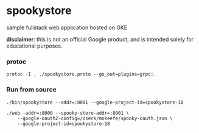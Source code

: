 # spookystore
sample fullstack web application hosted on GKE

**disclaimer**: this is not an official Google product, and is intended solely for educational purposes. 

### protoc 

```
protoc -I . ./spookystore.proto --go_out=plugins=grpc:.
```


### Run from source

```
./bin/spookystore --addr=:8001 --google-project-id=spookystore-18
```

```
./web -addr=:8000 --spooky-store-addr=:8001 \
    --google-oauth2-config=/Users/mokeefe/spooky-oauth.json \
    --google-project-id=spookystore-18
``` 

